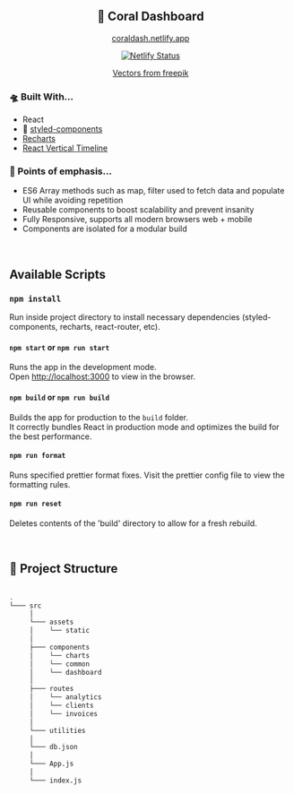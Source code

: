 <h2 align="center" style="font-weight: bold"> 🐙 Coral Dashboard </h2>

<p align="center" style="font-weight: bold">
  <div align="center"> 
    
  [coraldash.netlify.app](https://coraldash.netlify.app/)
    
[![Netlify Status](https://api.netlify.com/api/v1/badges/4e4a21fd-e0f6-4f15-8e4c-7ca55f0acb33/deploy-status)](https://app.netlify.com/sites/coralquarrel/deploys)
  
  [Vectors from freepik](https://www.freepik.com/vectors/pet-animals)
  
  </div>

</p>

### 🛸 Built With...

- React
- 💅 [styled-components](https://styled-components.com/)
- [Recharts](https://recharts.org/en-US/)
- [React Vertical Timeline](https://www.npmjs.com/package/react-vertical-timeline-component)


### 🐳 Points of emphasis...

- ES6 Array methods such as map, filter used to fetch data and populate UI while avoiding repetition
- Reusable components to boost scalability and prevent insanity
- Fully Responsive, supports all modern browsers web + mobile
- Components are isolated for a modular build

<br />

## Available Scripts

### `npm install`

Run inside project directory to install necessary dependencies (styled-components, recharts, react-router, etc).

#### `npm start` or `npm run start`

Runs the app in the development mode.\
Open [http://localhost:3000](http://localhost:3000) to view in the browser.

#### `npm build` or `npm run build`

Builds the app for production to the `build` folder.\
It correctly bundles React in production mode and optimizes the build for the best performance.

#### `npm run format`

Runs specified prettier format fixes. Visit the prettier config file to view the formatting rules.

#### `npm run reset`

Deletes contents of the 'build' directory to allow for a fresh rebuild.

<br />

## 🌳 Project Structure

```bash

.
└─── src
     │
     └─── assets
     │    └── static
     │
     ├─── components
     │    └── charts
     │    └── common
     │    └── dashboard
     │
     ├─── routes
     │    └── analytics
     │    └── clients
     │    └── invoices
     │
     └─── utilities
     │
     └─── db.json
     │
     └─── App.js
     │
     └─── index.js

```
